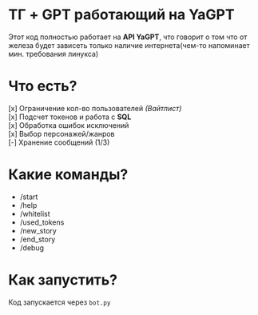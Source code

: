 # ТГ + GPT работающий на YaGPT
Этот код полностью работает на **API YaGPT**, что говорит о том что от железа будет зависеть только наличие интернета(чем-то напоминает мин. требования линукса)
# Что есть?
[x] Ограничение кол-во пользователей *(Вайтлист)*  
[x] Подсчет токенов и работа с **SQL**\
[x] Обработка ошибок исключений\
[x] Выбор персонажей/жанров\
[-] Хранение сообщений (1/3)
# Какие команды?
- /start
- /help
- /whitelist
- /used_tokens
- /new_story
- /end_story
- /debug
# Как запустить?
Код запускается через `bot.py`